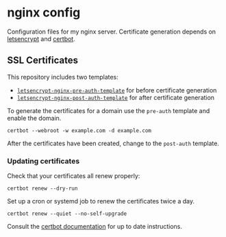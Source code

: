 nginx config
============

Configuration files for my nginx server. Certificate generation depends on
[letsencrypt][] and [certbot][].


SSL Certificates
----------------
This repository includes two templates:
* [`letsencrypt-nginx-pre-auth-template`][] for before certificate generation
* [`letsencrypt-nginx-post-auth-template`][] for after certificate generation

To generate the certificates for a domain use the `pre-auth` template and enable
the domain.

    certbot --webroot -w example.com -d example.com

After the certificates have been created, change to the `post-auth` template.

### Updating certificates

Check that your certificates all renew properly:

    certbot renew --dry-run

Set up a cron or systemd job to renew the certificates twice a day.

    certbot renew --quiet --no-self-upgrade


Consult the [certbot documentation][] for up to date instructions.

[letsencrypt]: https://letsencrypt.org/
[certbot]: https://certbot.eff.org
[`letsencrypt-nginx-pre-auth-template`]: letsencrypt-nginx-pre-auth-template
[`letsencrypt-nginx-post-auth-template`]: letsencrypt-nginx-post-auth-template
[certbot documentation]: https://certbot.eff.org/docs/

